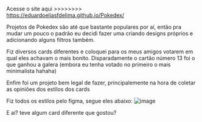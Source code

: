 Acesse o site aqui >>>>>>>> https://eduardoeliasfdelima.github.io/Pokedex/

Projetos de Pokedex são até que bastante populares por aí, então pra mudar um pouco o padrão eu decidi fazer uma criando designs próprios e adicionando alguns filtros também. 

Fiz diversos cards diferentes e coloquei para os meus amigos votarem em qual eles achavam o mais bonito. 
Disparadamente o cartão número 13 foi o que ganhou a galera (embora eu tenha votado no primeiro o mais minimalista hahaha)

Enfim foi um projeto bem legal de fazer, principalemente na hora de coletar as opiniões dos estilos dos cards

Fiz todos os estilos pelo figma, segue eles abaixo:
![image](https://github.com/user-attachments/assets/793cc378-819a-4fbf-864c-cf4e31d1b2fa)

E ai? teve algum card diferente que gostou?
